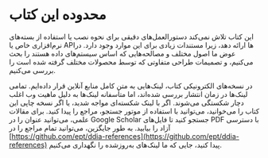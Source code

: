 # محدوده این کتاب

این کتاب تلاش نمی‌کند دستورالعمل‌های دقیقی برای نحوه نصب یا استفاده از بسته‌های نرم‌افزاری
خاص یا API‌ها ارائه دهد، زیرا مستندات زیادی برای این موارد وجود دارد. در عوض ما
اصول مختلف و مصالحه‌هایی که اساس سیستم‌های داده هستند را بحث می‌کنیم، و تصمیمات طراحی متفاوتی
که توسط محصولات مختلف گرفته شده است را بررسی می‌کنیم.

در نسخه‌های الکترونیکی کتاب، لینک‌هایی به متن کامل منابع آنلاین قرار داده‌ایم. تمامی لینک‌ها در زمان انتشار بررسی شده‌اند، اما متأسفانه لینک‌ها به دلیل ماهیت وب اغلب دچار شکستگی می‌شوند. اگر با لینک شکسته‌ای مواجه شدید، یا اگر نسخه چاپی این کتاب را می‌خوانید، می‌توانید با استفاده از موتور جستجو، مراجع را پیدا کنید. برای مقالات علمی، می‌توانید عنوان را در Google Scholar جستجو کنید تا فایل‌های PDF با دسترسی آزاد را بیابید. به طور جایگزین، می‌توانید تمام مراجع را در [https://github.com/ept/ddia-references](https://github.com/ept/ddia-references) پیدا کنید، جایی که ما لینک‌های به‌روزشده را نگهداری می‌کنیم. 